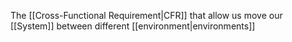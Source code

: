 The [[Cross-Functional Requirement|CFR]] that allow us move our [[System]] between different [[environment|environments]]

